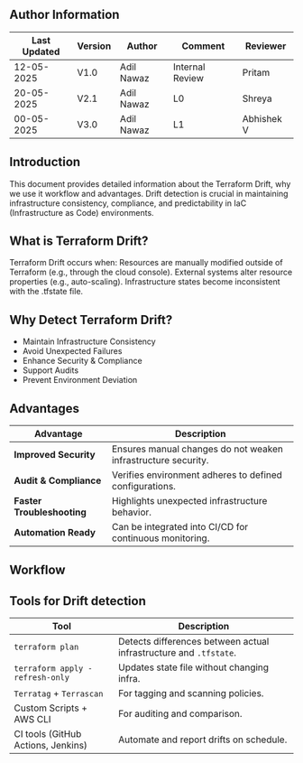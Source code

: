 
 ##  **Author Information**
 | Last Updated | Version | Author          | Comment           | Reviewer |
|--------------|---------|------------------|-------------------|----------|
| 12-05-2025   | V1.0    | Adil Nawaz   | Internal Review   | Pritam   |
| 20-05-2025   | V2.1    | Adil Nawaz   | L0                | Shreya   |
| 00-05-2025   | V3.0    | Adil Nawaz   | L1               | Abhishek V   |


## Introduction
This document provides detailed information about the Terraform Drift, why we use it workflow and advantages.
Drift detection is crucial in maintaining infrastructure consistency, compliance, and predictability in IaC (Infrastructure as Code) environments.

## What is Terraform Drift?
Terraform Drift occurs when:
Resources are manually modified outside of Terraform (e.g., through the cloud console).
External systems alter resource properties (e.g., auto-scaling).
Infrastructure states become inconsistent with the .tfstate file.

## Why Detect Terraform Drift?
 - Maintain Infrastructure Consistency
 - Avoid Unexpected Failures
 - Enhance Security & Compliance
 - Support Audits
 - Prevent Environment Deviation


## Advantages

| Advantage                  | Description                                                   |
| -------------------------- | ------------------------------------------------------------- |
|  **Improved Security**       | Ensures manual changes do not weaken infrastructure security. |
|  **Audit & Compliance**      | Verifies environment adheres to defined configurations.       |
|  **Faster Troubleshooting** | Highlights unexpected infrastructure behavior.                |
|  **Automation Ready**        | Can be integrated into CI/CD for continuous monitoring.       |


## Workflow

## Tools for Drift detection

| Tool                               | Description                                                       |
| ---------------------------------- | ----------------------------------------------------------------- |
| `terraform plan`                   | Detects differences between actual infrastructure and `.tfstate`. |
| `terraform apply -refresh-only`    | Updates state file without changing infra.                        |
| `Terratag` + `Terrascan`           | For tagging and scanning policies.                                |
| Custom Scripts + AWS CLI           | For auditing and comparison.                                      |
| CI tools (GitHub Actions, Jenkins) | Automate and report drifts on schedule.                           |


